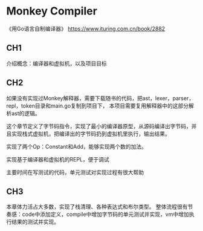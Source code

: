 # Monkey Compiler
《用Go语言自制编译器》
https://www.ituring.com.cn/book/2882

## CH1
介绍概念：编译器和虚拟机，以及项目目标

## CH2
如果没有实现过Monkey解释器，需要下载随书的代码，把ast，lexer，parser，repl，token目录和main.go复制到项目下，
本项目需要复用解释器中的这部分解析ast的逻辑。

这个章节定义了字节码指令，实现了最小的编译器原型，从源码编译出字节码，并且实现栈式虚拟机，把编译出的字节码扔到虚拟机里执行，输出结果。

实现了两个Op：Constant和Add，能够实现两个数的加法。

实现基于编译器和虚拟机的REPL，便于调试

主要时间在写测试的代码，单元测试对实现过程有很大帮助

## CH3
本章体力活占大多数，实现了栈清理、各种表达式和布尔类型。
整体流程很有节奏感：code中添加定义，compile中增加字节码的单元测试并实现，vm中增加执行结果的测试并实现。
